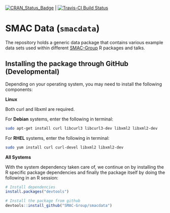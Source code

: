 
<!-- README.md is generated from README.Rmd. Please edit that file -->
[![CRAN\_Status\_Badge](http://www.r-pkg.org/badges/version/smacdata)](https://cran.r-project.org/package=smacdata) | [![Travis-CI Build Status](https://travis-ci.org/SMAC-Group/smacdata.svg?branch=master)](https://travis-ci.org/SMAC-Group/smacdata)

SMAC Data (`smacdata`)
======================

The repository holds a generic data package that contains various example data sets used within different [SMAC-Group](https://github.com/SMAC-Group) R packages and talks.

Installing the package through GitHub (Developmental)
-----------------------------------------------------

Depending on your operating system, you may need to install the following components:

**Linux**

Both curl and libxml are required.

For **Debian** systems, enter the following in terminal:

``` bash
sudo apt-get install curl libcurl3 libcurl3-dev libxml2 libxml2-dev
```

For **RHEL** systems, enter the following in terminal:

``` bash
sudo yum install curl curl-devel libxml2 libxml2-dev
```

**All Systems**

With the system dependency taken care of, we continue on by installing the R specific package dependencies and finally the package itself by doing the following in an R session:

``` r
# Install dependencies
install.packages("devtools")

# Install the package from github
devtools::install_github("SMAC-Group/smacdata")
```
